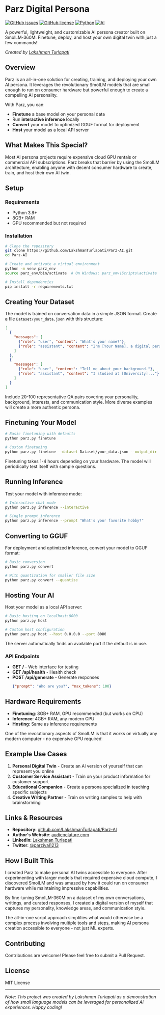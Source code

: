 # Parz Digital Persona

[![GitHub issues](https://img.shields.io/github/issues/LakshmanTurlapati/Parz-AI)](https://github.com/LakshmanTurlapati/Parz-AI/issues)
[![GitHub license](https://img.shields.io/github/license/LakshmanTurlapati/Parz-AI)](https://github.com/LakshmanTurlapati/Parz-AI/blob/main/LICENSE)
[![Python](https://img.shields.io/badge/Python-3.8+-blue?style=flat&logo=python&logoColor=white)](https://python.org)
[![AI](https://img.shields.io/badge/AI-SmolLM-green?style=flat&logo=openai&logoColor=white)](https://huggingface.co/HuggingFaceTB/SmolLM-360M)


A powerful, lightweight, and customizable AI persona creator built on SmolLM-360M. Finetune, deploy, and host your own digital twin with just a few commands!

*Created by [Lakshman Turlapati](https://www.audienclature.com)*


## Overview

Parz is an all-in-one solution for creating, training, and deploying your own AI persona. It leverages the revolutionary SmolLM models that are small enough to run on consumer hardware but powerful enough to create a compelling AI personality.

With Parz, you can:
- **Finetune** a base model on your personal data
- Run **interactive inference** locally
- **Convert** your model to optimized GGUF format for deployment
- **Host** your model as a local API server

## What Makes This Special?

Most AI persona projects require expensive cloud GPU rentals or commercial API subscriptions. Parz breaks that barrier by using the SmolLM architecture, enabling anyone with decent consumer hardware to create, train, and host their own AI twin.

## Setup

### Requirements
- Python 3.8+
- 8GB+ RAM
- GPU recommended but not required

### Installation

```bash
# Clone the repository
git clone https://github.com/LakshmanTurlapati/Parz-AI.git
cd Parz-AI

# Create and activate a virtual environment
python -m venv parz_env
source parz_env/bin/activate  # On Windows: parz_env\Scripts\activate

# Install dependencies
pip install -r requirements.txt
```

## Creating Your Dataset

The model is trained on conversation data in a simple JSON format. Create a file `Dataset/your_data.json` with this structure:

```json
[
  {
    "messages": [
      {"role": "user", "content": "What's your name?"},
      {"role": "assistant", "content": "I'm [Your Name], a digital persona..."}
    ]
  },
  {
    "messages": [
      {"role": "user", "content": "Tell me about your background."},
      {"role": "assistant", "content": "I studied at [University]..."}
    ]
  }
]
```

Include 20-100 representative QA pairs covering your personality, background, interests, and communication style. More diverse examples will create a more authentic persona.

## Finetuning Your Model

```bash
# Basic finetuning with defaults
python parz.py finetune

# Custom finetuning
python parz.py finetune --dataset Dataset/your_data.json --output_dir ./your_model
```

Finetuning takes 1-4 hours depending on your hardware. The model will periodically test itself with sample questions.

## Running Inference

Test your model with inference mode:

```bash
# Interactive chat mode
python parz.py inference --interactive

# Single prompt inference
python parz.py inference --prompt "What's your favorite hobby?"
```

## Converting to GGUF

For deployment and optimized inference, convert your model to GGUF format:

```bash
# Basic conversion
python parz.py convert

# With quantization for smaller file size
python parz.py convert --quantize
```

## Hosting Your AI

Host your model as a local API server:

```bash
# Basic hosting on localhost:8000
python parz.py host

# Custom host configuration
python parz.py host --host 0.0.0.0 --port 8080
```

The server automatically finds an available port if the default is in use.

### API Endpoints

- **GET /** - Web interface for testing
- **GET /api/health** - Health check
- **POST /api/generate** - Generate responses
  ```json
  {"prompt": "Who are you?", "max_tokens": 100}
  ```

## Hardware Requirements

- **Finetuning**: 8GB+ RAM, GPU recommended (but works on CPU)
- **Inference**: 4GB+ RAM, any modern CPU
- **Hosting**: Same as inference requirements

One of the revolutionary aspects of SmolLM is that it works on virtually any modern computer - no expensive GPU required!

## Example Use Cases

1. **Personal Digital Twin** - Create an AI version of yourself that can represent you online
2. **Customer Service Assistant** - Train on your product information for customer support
3. **Educational Companion** - Create a persona specialized in teaching specific subjects
4. **Creative Writing Partner** - Train on writing samples to help with brainstorming

## Links & Resources

- **Repository**: [github.com/LakshmanTurlapati/Parz-AI](https://github.com/LakshmanTurlapati/Parz-AI.git)
- **Author's Website**: [audienclature.com](https://www.audienclature.com)
- **LinkedIn**: [Lakshman Turlapati](https://www.linkedin.com/in/lakshman-turlapati-3091aa191/)
- **Twitter**: [@parzival1213](https://x.com/parzival1213)

## How I Built This

I created Parz to make personal AI twins accessible to everyone. After experimenting with larger models that required expensive cloud compute, I discovered SmolLM and was amazed by how it could run on consumer hardware while maintaining impressive capabilities.

By fine-tuning SmolLM-360M on a dataset of my own conversations, writings, and curated responses, I created a digital version of myself that captures my personality, knowledge areas, and communication style.

The all-in-one script approach simplifies what would otherwise be a complex process involving multiple tools and steps, making AI persona creation accessible to everyone - not just ML experts.

## Contributing

Contributions are welcome! Please feel free to submit a Pull Request.

## License

MIT License

---

*Note: This project was created by Lakshman Turlapati as a demonstration of how small language models can be leveraged for personalized AI experiences. Happy coding!*
